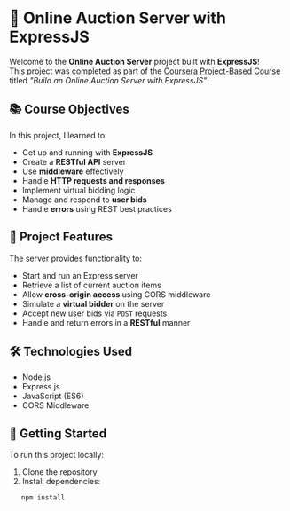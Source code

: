 # 🛒 Online Auction Server with ExpressJS

Welcome to the **Online Auction Server** project built with **ExpressJS**!  
This project was completed as part of the [Coursera Project-Based Course](https://www.coursera.org) titled _"Build an Online Auction Server with ExpressJS"_.

## 📚 Course Objectives

In this project, I learned to:

- Get up and running with **ExpressJS**
- Create a **RESTful API** server
- Use **middleware** effectively
- Handle **HTTP requests and responses**
- Implement virtual bidding logic
- Manage and respond to **user bids**
- Handle **errors** using REST best practices

## 🧩 Project Features

The server provides functionality to:

- Start and run an Express server
- Retrieve a list of current auction items
- Allow **cross-origin access** using CORS middleware
- Simulate a **virtual bidder** on the server
- Accept new user bids via `POST` requests
- Handle and return errors in a **RESTful** manner

## 🛠 Technologies Used

- Node.js
- Express.js
- JavaScript (ES6)
- CORS Middleware

## 🚀 Getting Started

To run this project locally:

1. Clone the repository
2. Install dependencies:

```bash
   npm install
